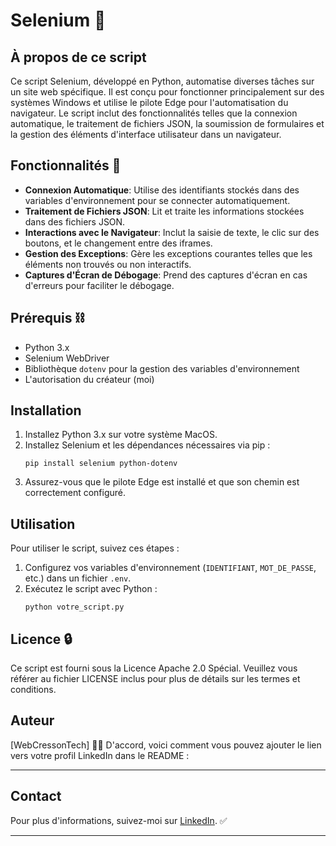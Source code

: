 # Selenium 🚀

## À propos de ce script

Ce script Selenium, développé en Python, automatise diverses tâches sur un site web spécifique. Il est conçu pour fonctionner principalement sur des systèmes Windows et utilise le pilote Edge pour l'automatisation du navigateur. Le script inclut des fonctionnalités telles que la connexion automatique, le traitement de fichiers JSON, la soumission de formulaires et la gestion des éléments d'interface utilisateur dans un navigateur.

## Fonctionnalités 🤖

- **Connexion Automatique**: Utilise des identifiants stockés dans des variables d'environnement pour se connecter automatiquement.
- **Traitement de Fichiers JSON**: Lit et traite les informations stockées dans des fichiers JSON.
- **Interactions avec le Navigateur**: Inclut la saisie de texte, le clic sur des boutons, et le changement entre des iframes.
- **Gestion des Exceptions**: Gère les exceptions courantes telles que les éléments non trouvés ou non interactifs.
- **Captures d'Écran de Débogage**: Prend des captures d'écran en cas d'erreurs pour faciliter le débogage.

## Prérequis ⛓️

- Python 3.x
- Selenium WebDriver
- Bibliothèque `dotenv` pour la gestion des variables d'environnement
- L'autorisation du créateur (moi)

## Installation

1. Installez Python 3.x sur votre système MacOS.
2. Installez Selenium et les dépendances nécessaires via pip :
   ```
   pip install selenium python-dotenv
   ```
3. Assurez-vous que le pilote Edge est installé et que son chemin est correctement configuré.

## Utilisation

Pour utiliser le script, suivez ces étapes :

1. Configurez vos variables d'environnement (`IDENTIFIANT`, `MOT_DE_PASSE`, etc.) dans un fichier `.env`.
2. Exécutez le script avec Python :
   ```
   python votre_script.py
   ```

## Licence 🔒

Ce script est fourni sous la Licence Apache 2.0 Spécial. Veuillez vous référer au fichier LICENSE inclus pour plus de détails sur les termes et conditions.

## Auteur

[WebCressonTech] 🧑‍💻
D'accord, voici comment vous pouvez ajouter le lien vers votre profil LinkedIn dans le README :

---

## Contact

Pour plus d'informations, suivez-moi sur [LinkedIn](https://www.linkedin.com/in/alexis-cresson/). ✅

---
